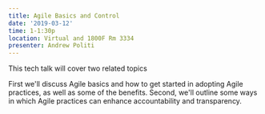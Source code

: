 ```yaml
---
title: Agile Basics and Control
date: '2019-03-12'
time: 1-1:30p
location: Virtual and 1800F Rm 3334
presenter: Andrew Politi
---
```


This tech talk will cover two related topics

First we'll discuss Agile basics and how to get started in adopting Agile practices, as well as some of the benefits. Second, we'll outline some ways in which Agile practices can enhance accountability and transparency.

